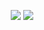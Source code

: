 <p align="center">
  <img src="https://github-readme-stats.vercel.app/api?username=rev-sin&theme=gruvbox&hide_border=true&include_all_commits=false&count_private=false">
  <img src="https://nirzak-streak-stats.vercel.app/?user=rev-sin&theme=gruvbox&hide_border=true">
</p>
